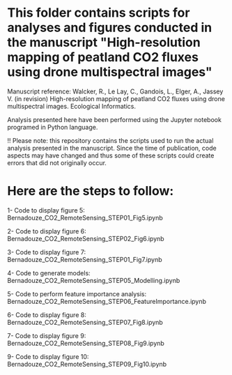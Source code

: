 # This folder contains scripts for analyses and figures conducted in the manuscript "High-resolution mapping of peatland CO2 fluxes using drone multispectral images"


Manuscript reference: Walcker, R., Le Lay, C., Gandois, L., Elger, A., Jassey V. (in revision) High-resolution mapping of peatland CO2 fluxes using drone multispectral images. Ecological Informatics.

Analysis presented here have been performed using the Jupyter notebook programed in Python language.

!! Please note: this repository contains the scripts used to run the actual analysis presented in the manuscript. Since the time of publication, code aspects may have changed and thus some of these scripts could create errors that did not originally occur.


# Here are the steps to follow: 

1- Code to display figure 5: Bernadouze_CO2_RemoteSensing_STEP01_Fig5.ipynb
  
2- Code to display figure 6: Bernadouze_CO2_RemoteSensing_STEP02_Fig6.ipynb
  
3- Code to display figure 7: Bernadouze_CO2_RemoteSensing_STEP01_Fig7.ipynb
  
4- Code to generate models: Bernadouze_CO2_RemoteSensing_STEP05_Modelling.ipynb
  
5- Code to perform feature importance analysis: Bernadouze_CO2_RemoteSensing_STEP06_FeatureImportance.ipynb

6- Code to display figure 8: Bernadouze_CO2_RemoteSensing_STEP07_Fig8.ipynb

7- Code to display figure 9: Bernadouze_CO2_RemoteSensing_STEP08_Fig9.ipynb

9- Code to display figure 10: Bernadouze_CO2_RemoteSensing_STEP09_Fig10.ipynb
